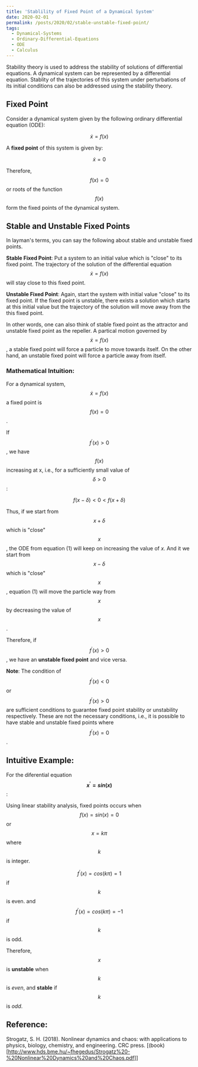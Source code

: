 ```yaml
---
title: 'Stablility of Fixed Point of a Dynamical System'
date: 2020-02-01
permalink: /posts/2020/02/stable-unstable-fixed-point/
tags:
  - Dynamical-Systems
  - Ordinary-Differential-Equations
  - ODE
  - Calculus
---
```


Stability theory is used to address the stability of solutions of differential equations. A dynamical system can be represented by a differential equation. Stablity of the trajectories of this system under perturbations of its initial conditions can also be addressed using the stability theory.


## Fixed Point

Consider a dynamical system given by the following ordinary differential equation (ODE):

$$\dot x = f(x)$$

A **fixed point** of this system is given by:

$$\dot x = 0$$

Therefore, $$f(x) = 0$$ or roots of the function $$f(x)$$ form the fixed points of the dynamical system.

## Stable and Unstable Fixed Points

In layman's terms, you can say the following about stable and unstable fixed points.

**Stable Fixed Point**: Put a system to an initial value which is "close" to its fixed point. The trajectory of the solution of the differential equation $$\dot x = f(x)$$ will stay close to this fixed point.

**Unstable Fixed Point**: Again, start the system with initial value "close" to its fixed point. If the fixed point is unstable, there exists a solution which starts at this initial value but the trajectory of the solution will move away from the this fixed point.


In other words, one can also think of stable fixed point as the attractor and unstable fixed point as the repeller. A partical motion governed by $$\dot x = f(x)$$, a stable fixed point will force a particle to move towards itself. On the other hand, an unstable fixed point will force a particle away from itself.

### Mathematical Intuition:

For a dynamical system, $$\dot x = f(x)$$ a fixed point is $$f(x) = 0$$.

If $$f^{\prime}(x) > 0$$, we have $$f(x)$$ increasing at x, i.e., for a sufficiently small value of $$\delta > 0$$: 

$$f(x - \delta) < 0 < f(x + \delta)$$

Thus, if we start from $$x+\delta$$ which is "close" $$x$$, the ODE from equation (1) will keep on increasing the value of $x$. And it we start from $$x-\delta$$ which is "close" $$x$$, equation (1) will move the particle way from $$x$$ by decreasing the value of $$x$$.

Therefore, if $$f^{\prime} (x)>0$$, we have an **unstable fixed point** and vice versa.

**Note**: The condition of $$f^{\prime} (x) < 0$$ or $$f^{\prime} (x) > 0$$ are sufficient conditions to guarantee fixed point stability or unstability respectively. These are not the necessary conditions, i.e., it is possible to have stable and unstable fixed points where $$f^{\prime} (x) = 0$$.

## Intuitive Example:

For the diferential equation **$$x^{\prime} = sin(x)$$**:

Using linear stability analysis, fixed points occurs when $$f(x)=sin(x)=0$$ or $$x=kπ$$ where $$k$$ is integer.

$$f^{\prime}(x)=cos(kπ)=1$$ if $$k$$ is even. and $$f^{\prime}(x)=cos(kπ)=−1$$ if $$k$$ is odd.

Therefore, $$x$$ is **unstable** when $$k$$ is *even*, and **stable** if $$k$$ is *odd*.

## Reference:

Strogatz, S. H. (2018). Nonlinear dynamics and chaos: with applications to physics, biology, chemistry, and engineering. CRC press. [(book)[http://www.hds.bme.hu/~fhegedus/Strogatz%20-%20Nonlinear%20Dynamics%20and%20Chaos.pdf]]










